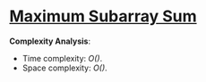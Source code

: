 # [Maximum Subarray Sum](https://www.hackerrank.com/challenges/maximum-subarray-sum)

__Complexity Analysis__:

* Time complexity: _O()_.
* Space complexity: _O()_.
